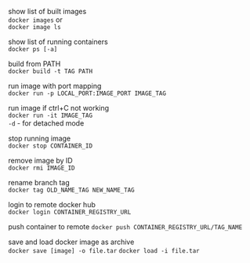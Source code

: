 show list of built images \
`docker images`	or \
`docker image ls`

show list of running containers \
`docker ps [-a]`	

build from PATH \
`docker build -t TAG PATH`

run image with port mapping \
`docker run -p LOCAL_PORT:IMAGE_PORT IMAGE_TAG`	

run image if ctrl+C not working \
`docker run -it IMAGE_TAG`	\
`-d` - for detached mode

stop running image \
`docker stop CONTAINER_ID`	

remove image by ID \
`docker rmi IMAGE_ID`	

rename branch tag \
`docker tag OLD_NAME_TAG NEW_NAME_TAG`  	

login to remote docker hub \
`docker login CONTAINER_REGISTRY_URL`	

push container to remote
`docker push CONTAINER_REGISTRY_URL/TAG_NAME`	

save and load docker image as archive \
`docker save [image] -o file.tar`
`docker load -i file.tar`

